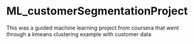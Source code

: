 # ML_customerSegmentationProject
This was a guided machine learning project from coursera that went through a kmeans clustering example with customer data
